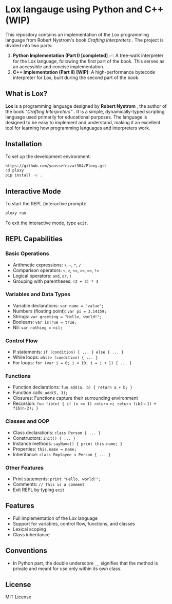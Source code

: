 # Lox langauge using Python and C++ (WIP)

This repository contains an implementation of the Lox programming language from Robert Nystrom's book  *Crafting Interpreters* . The project is divided into two parts:

1. **Python Implementation (Part I) [completed]** ✅: A tree-walk interpreter for the Lox language, following the first part of the book. This serves as an accessible and concise implementation.
2. **C++ Implementation (Part II)** **[WIP]**: A high-performance bytecode interpreter for Lox, built during the second part of the book.

## What is Lox?

**Lox** is a programming language designed by  **Robert Nystrom** , the author of the book  *"Crafting Interpreters"* . It is a simple, dynamically-typed scripting language used primarily for educational purposes. The language is designed to be easy to implement and understand, making it an excellent tool for learning how programming languages and interpreters work.

## Installation

To set up the development environment:

```bash
https://github.com/youssefezzat304/Ploxy.git
cd ploxy
pip install -e .
```

## Interactive Mode

To start the REPL (interactive prompt):

```bash
ploxy run
```

To exit the interactive mode, type `exit`.

## REPL Capabilities

### Basic Operations

- Arithmetic expressions: `+`, `-`, `*`, `/`
- Comparison operators: `<`, `>`, `<=`, `>=`, `==`, `!=`
- Logical operators: `and`, `or`, `!`
- Grouping with parentheses: `(2 + 3) * 4`

### Variables and Data Types

- Variable declarations: `var name = "value";`
- Numbers (floating point): `var pi = 3.14159;`
- Strings: `var greeting = "Hello, world!";`
- Booleans: `var isTrue = true;`
- Nil: `var nothing = nil;`

### Control Flow

- If statements: `if (condition) { ... } else { ... }`
- While loops: `while (condition) { ... }`
- For loops: `for (var i = 0; i < 10; i = i + 1) { ... }`

### Functions

- Function declarations: `fun add(a, b) { return a + b; }`
- Function calls: `add(5, 3);`
- Closures: Functions capture their surrounding environment
- Recursion: `fun fib(n) { if (n <= 1) return n; return fib(n-1) + fib(n-2); }`

### Classes and OOP

- Class declarations: `class Person { ... }`
- Constructors: `init() { ... }`
- Instance methods: `sayName() { print this.name; }`
- Properties: `this.name = name;`
- Inheritance: `class Employee < Person { ... }`

### Other Features

- Print statements: `print "Hello, world!";`
- Comments: `// This is a comment`
- Exit REPL by typing `exit`

## Features

- Full implementation of the Lox language
- Support for variables, control flow, functions, and classes
- Lexical scoping
- Class inheritance

## Conventions

* In Python part, the double underscore `__` signifies that the method is private and meant for use only within its own class.

## License

MIT License
